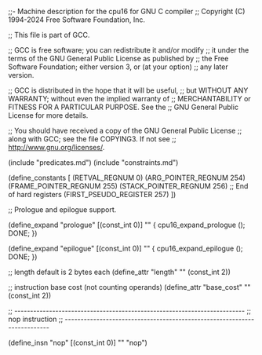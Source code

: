 ;;- Machine description for the cpu16 for GNU C compiler
;; Copyright (C) 1994-2024 Free Software Foundation, Inc.

;; This file is part of GCC.

;; GCC is free software; you can redistribute it and/or modify
;; it under the terms of the GNU General Public License as published by
;; the Free Software Foundation; either version 3, or (at your option)
;; any later version.

;; GCC is distributed in the hope that it will be useful,
;; but WITHOUT ANY WARRANTY; without even the implied warranty of
;; MERCHANTABILITY or FITNESS FOR A PARTICULAR PURPOSE.  See the
;; GNU General Public License for more details.

;; You should have received a copy of the GNU General Public License
;; along with GCC; see the file COPYING3.  If not see
;; <http://www.gnu.org/licenses/>.

(include "predicates.md")
(include "constraints.md")

(define_constants
  [
   (RETVAL_REGNUM     	  0)
   (ARG_POINTER_REGNUM  254)
   (FRAME_POINTER_REGNUM  255)
   (STACK_POINTER_REGNUM  256)
   ;; End of hard registers
   (FIRST_PSEUDO_REGISTER 257)
  ])

;; Prologue and epilogue support.

(define_expand "prologue"
  [(const_int 0)]
  ""
{
  cpu16_expand_prologue ();
  DONE;
})

(define_expand "epilogue"
  [(const_int 0)]
  ""
{
  cpu16_expand_epilogue ();
  DONE;
})

;; length default is 2 bytes each
(define_attr "length" "" (const_int 2))

;; instruction base cost (not counting operands)
(define_attr "base_cost" "" (const_int 2))

;; -------------------------------------------------------------------------
;; nop instruction
;; -------------------------------------------------------------------------

(define_insn "nop"
  [(const_int 0)]
  ""
  "nop")
